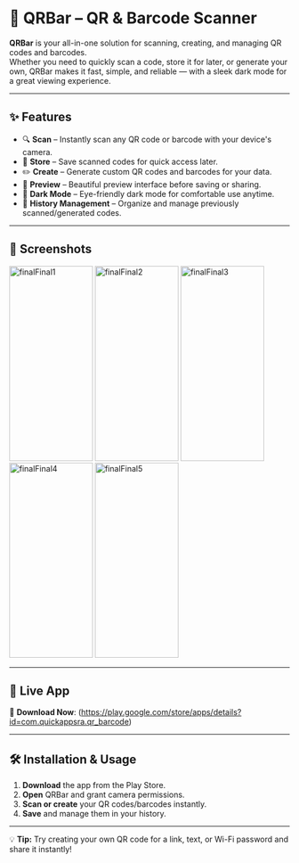# 📱 QRBar – QR & Barcode Scanner

**QRBar** is your all-in-one solution for scanning, creating, and managing QR codes and barcodes.  
Whether you need to quickly scan a code, store it for later, or generate your own, QRBar makes it fast, simple, and reliable — with a sleek dark mode for a great viewing experience.

---

## ✨ Features

- 🔍 **Scan** – Instantly scan any QR code or barcode with your device's camera.
- 💾 **Store** – Save scanned codes for quick access later.
- ✏️ **Create** – Generate custom QR codes and barcodes for your data.
- 🎨 **Preview** – Beautiful preview interface before saving or sharing.
- 🌙 **Dark Mode** – Eye-friendly dark mode for comfortable use anytime.
- 📂 **History Management** – Organize and manage previously scanned/generated codes.

---

## 📸 Screenshots
<img width="150" height="350" alt="finalFinal1" src="https://github.com/user-attachments/assets/60b4af33-702f-4715-9130-97cb9324cf52" />
<img width="150" height="350" alt="finalFinal2" src="https://github.com/user-attachments/assets/6364cfa7-391b-41e9-8716-caae14ad9432" />
<img width="150" height="350" alt="finalFinal3" src="https://github.com/user-attachments/assets/2c049243-0ca9-4f1b-be78-6654b2d8710b" />
<img width="150" height="350" alt="finalFinal4" src="https://github.com/user-attachments/assets/12e515c3-3987-4fe3-9e1a-3ee8ab43e520" />
<img width="150" height="350" alt="finalFinal5" src="https://github.com/user-attachments/assets/404df88f-124a-4202-899b-32590b59414f" />


---

## 🚀 Live App

📲 **Download Now**: (https://play.google.com/store/apps/details?id=com.quickappsra.qr_barcode) 

---

## 🛠 Installation & Usage

1. **Download** the app from the Play Store.  
2. **Open** QRBar and grant camera permissions.  
3. **Scan or create** your QR codes/barcodes instantly.  
4. **Save** and manage them in your history.

---


💡 **Tip:** Try creating your own QR code for a link, text, or Wi-Fi password and share it instantly!


